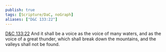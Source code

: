 ```yaml
---
publish: true
tags: [Scripture/DaC, noGraph]
aliases: ["D&C 133:22"]
---
```

[D&C 133:22](https://churchofjesuschrist.org/study/scriptures/dc-testament/dc/133?lang=eng&id=p22#p22) And it shall be a voice as the voice of many waters, and as the voice of a great thunder, which shall break down the mountains, and the valleys shall not be found.
